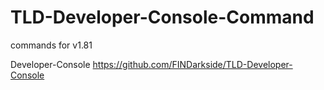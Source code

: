 # TLD-Developer-Console-Command
commands
for v1.81

Developer-Console
https://github.com/FINDarkside/TLD-Developer-Console
